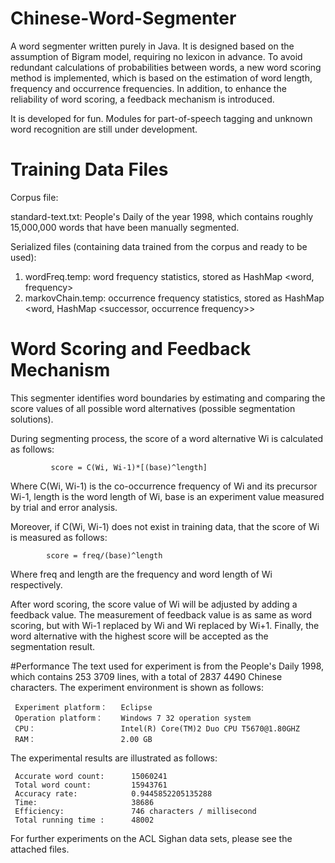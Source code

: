 # Chinese-Word-Segmenter

A word segmenter written purely in Java. It is designed based on the assumption of Bigram model, requiring no lexicon in advance. To avoid redundant calculations of probabilities between words, a new word scoring method is implemented, which is based on the estimation of word length, frequency and occurrence frequencies. In addition, to enhance the reliability of word scoring, a feedback mechanism is introduced. 

It is developed for fun.
Modules for part-of-speech tagging and unknown word recognition are still under development.

# Training Data Files
Corpus file:

standard-text.txt: People's Daily of the year 1998, which contains roughly 15,000,000 words that have been manually segmented.

Serialized files (containing data trained from the corpus and ready to be used):

1. wordFreq.temp: word frequency statistics, stored as HashMap \<word, frequency>
2. markovChain.temp: occurrence frequency statistics, stored as HashMap \<word, HashMap \<successor, occurrence frequency>>

# Word Scoring and Feedback Mechanism
This segmenter identifies word boundaries by estimating and comparing the score values of all possible word alternatives (possible segmentation solutions).

During segmenting process, the score of a word alternative Wi is calculated as follows:

             score = C(Wi, Wi-1)*[(base)^length]

Where C(Wi, Wi-1) is the co-occurrence frequency of Wi and its precursor Wi-1, length is the word length of Wi, base is an experiment value measured by trial and error analysis.

Moreover, if C(Wi, Wi-1) does not exist in training data, that the score of Wi is measured as follows:

            score = freq/(base)^length

Where freq and length are the frequency and word length of Wi respectively.

After word scoring, the score value of Wi will be adjusted by adding a feedback value.
The measurement of feedback value is as same as word scoring, but with Wi-1 replaced by Wi and Wi replaced by Wi+1.
Finally, the word alternative with the highest score will be accepted as the segmentation result.

#Performance
The text used for experiment is from the People's Daily 1998, which contains 253 3709 lines, with a total of 2837 4490 Chinese characters. The experiment environment is shown as follows:

     Experiment platform：   Eclipse 
     Operation platform：    Windows 7 32 operation system 
     CPU：                   Intel(R) Core(TM)2 Duo CPU T5670@1.80GHZ 
     RAM：                   2.00 GB 

 The experimental results are illustrated as follows:	
 
     Accurate word count:      15060241  
     Total word count:         15943761
     Accuracy rate:            0.9445852205135288
     Time:                     38686
     Efficiency:               746 characters / millisecond
     Total running time :      48002

For further experiments on the ACL Sighan data sets, please see the attached files.

